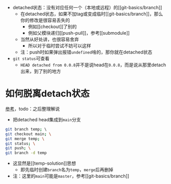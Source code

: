 - detached状态：没有对应任何一个（本地或远程）的[[git-basics/branch]]
  - 在detached状态，如果不加tag或变成临时[[git-basics/branch]]，那么你的修改是很容易丢失的
    - 例如[[checkout]]了别的
    - 例如父模块递归[[push-pull]]，参考[[submodule]]
  - 当然从好处讲，也很容易舍弃
    - 所以对于临时尝试不妨可以这样
  - 注：push时如果弹出报错`undefined`啥的，那你就在detached状态
- `git status`可查看
  - `HEAD detached from 0.0.8`并不是说head在`0.0.8`，而是说从那里detach出来，到了别的地方
# 如何脱离detach状态
[参考](https://blog.csdn.net/u011240877/article/details/76273335)，todo：之后整理解说
- 把detached head集成到`main`分支
```sh
git branch temp; \                  
git checkout main; \
git merge temp; \
git status; \
git push; \
git branch -d temp
```
- 这显然是[[temp-solution]]思想
  - 即先临时创建`branch`名为`temp`，`merge`后再删掉
- 注：这里的`main`可能是`master`，参考[[git-basics/branch]]